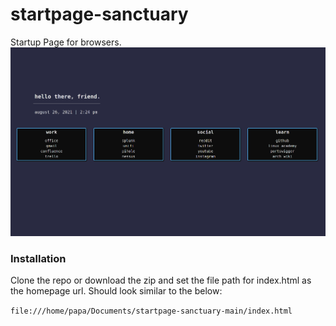 # startpage-sanctuary
Startup Page for browsers. 
![Sanctuary](pictures/image2.png)


### Installation
Clone the repo or download the zip and set the file path for index.html as the homepage url. Should look similar to the below:

`file:///home/papa/Documents/startpage-sanctuary-main/index.html`
